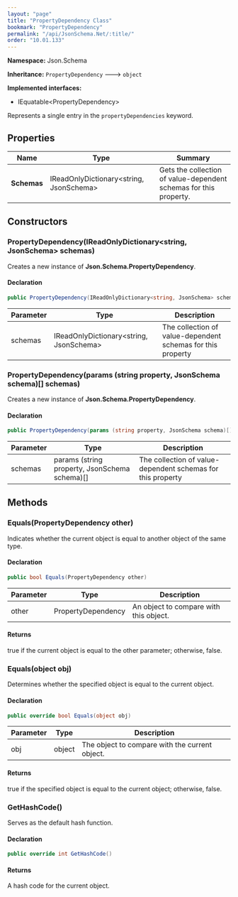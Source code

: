 ```yaml
---
layout: "page"
title: "PropertyDependency Class"
bookmark: "PropertyDependency"
permalink: "/api/JsonSchema.Net/:title/"
order: "10.01.133"
---
```

**Namespace:** Json.Schema

**Inheritance:**
`PropertyDependency`
 🡒 
`object`

**Implemented interfaces:**

- IEquatable\<PropertyDependency\>

Represents a single entry in the `propertyDependencies` keyword.

## Properties

| Name | Type | Summary |
|---|---|---|
| **Schemas** | IReadOnlyDictionary\<string, JsonSchema\> | Gets the collection of value-dependent schemas for this property. |

## Constructors

### PropertyDependency(IReadOnlyDictionary\<string, JsonSchema\> schemas)

Creates a new instance of **Json.Schema.PropertyDependency**.

#### Declaration

```c#
public PropertyDependency(IReadOnlyDictionary<string, JsonSchema> schemas)
```

| Parameter | Type | Description |
|---|---|---|
| schemas | IReadOnlyDictionary\<string, JsonSchema\> | The collection of value-dependent schemas for this property |


### PropertyDependency(params (string property, JsonSchema schema)[] schemas)

Creates a new instance of **Json.Schema.PropertyDependency**.

#### Declaration

```c#
public PropertyDependency(params (string property, JsonSchema schema)[] schemas)
```

| Parameter | Type | Description |
|---|---|---|
| schemas | params (string property, JsonSchema schema)[] | The collection of value-dependent schemas for this property |


## Methods

### Equals(PropertyDependency other)

Indicates whether the current object is equal to another object of the same type.

#### Declaration

```c#
public bool Equals(PropertyDependency other)
```

| Parameter | Type | Description |
|---|---|---|
| other | PropertyDependency | An object to compare with this object. |


#### Returns

true if the current object is equal to the <paramref name="other">other</paramref> parameter; otherwise, false.

### Equals(object obj)

Determines whether the specified object is equal to the current object.

#### Declaration

```c#
public override bool Equals(object obj)
```

| Parameter | Type | Description |
|---|---|---|
| obj | object | The object to compare with the current object. |


#### Returns

true if the specified object  is equal to the current object; otherwise, false.

### GetHashCode()

Serves as the default hash function.

#### Declaration

```c#
public override int GetHashCode()
```


#### Returns

A hash code for the current object.

